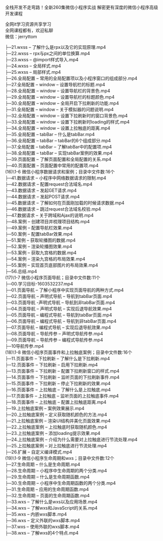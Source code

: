 全栈开发不走弯路！全新260集微信小程序实战 解密更有深度的微信小程序高级开发课程

全网it学习资源共享学习<br>全网课程都有，欢迎私聊<br>微信：jerryttom<br>

├─21.wxss – 了解什么是rpx以及它的实现原理.mp4<br> ├─22.wxss – rpx与px之间的单位换算.mp4<br> ├─23.wxss – @import样式导入.mp4<br> ├─24.wxss – 全局样式.mp4<br> ├─25.wxss – 局部样式.mp4<br> ├─26.全局配置 – 常用的全局配置项以及小程序窗口的组成部分.mp4<br> ├─27.全局配置 – window – 设置导航栏的标题.mp4<br> ├─28.全局配置 – window – 设置导航栏的背景色.mp4<br> ├─29.全局配置 – window – 设置导航栏的标题颜色.mp4<br> ├─30.全局配置 – window – 全局开启下拉刷新的功能.mp4<br> ├─31.全局配置 – window – 关于模拟器的问题说明.mp4<br> ├─32.全局配置 – window – 设置下拉刷新时的窗口背景色.mp4<br> ├─33.全局配置 – window – 设置下拉刷新时loading的样式.mp4<br> ├─34.全局配置 – window – 设置上拉触底的距离.mp4<br> ├─35.全局配置 – tabBar – 什么是tabBar.mp4<br> ├─36.全局配置 – tabBar – tabBar的6个组成部分.mp4<br> ├─37.全局配置 – tabBar – 了解tabBar中的配置项.mp4<br> ├─38.全局配置 – tabBar – 实现tabBar案例的效果.mp4<br> ├─39.页面配置 – 了解页面配置和全局配置的关系.mp4<br> ├─40.页面配置 – 页面配置中常用的配置项.mp4<br> (16)\1-6 微信小程序数据请求和案例；目录中文件数:16个<br> ├─41.数据请求 – 小程序中网络数据请求的限制.mp4<br> ├─42.数据请求 – 配置request合法域名.mp4<br> ├─43.数据请求 – 发起GET请求.mp4<br> ├─44.数据请求 – 发起POST请求.mp4<br> ├─45.数据请求 – 了解如何在页面刚加载的时候请求数据.mp4<br> ├─46.数据请求 – 跳过request合法域名校验.mp4<br> ├─47.数据请求 – 关于跨域和Ajax的说明.mp4<br> ├─48.案例 – 创建项目并梳理项目结构.mp4<br> ├─49.案例 – 配置导航栏效果.mp4<br> ├─50.案例 – 配置tabBar效果.mp4<br> ├─51.案例 – 获取轮播图的数据.mp4<br> ├─52.案例 – 渲染轮播图效果.mp4<br> ├─53.案例 – 获取九宫格的数据.mp4<br> ├─54.案例 – 渲染九宫格的布局效果.mp4<br> ├─55.案例 – 实现首页底部图片的布局效果.mp4<br> ├─56.总结.mp4<br> (17)\1-7 微信小程序页面导航；目录中文件数:11个<br> ├─00.学习目标-1603532237.mp4<br> ├─01.页面导航 – 了解小程序中实现页面导航的两种方式.mp4<br> ├─02.页面导航 – 声明式导航 – 导航到tabBar页面.mp4<br> ├─03.页面导航 -声明式导航 – 导航到非tabBar页面.mp4<br> ├─04.页面导航 – 声明式导航 – 实现后退导航效果.mp4<br> ├─05.页面导航 – 编程式导航 – 导航到tabBar页面.mp4<br> ├─06.页面导航 – 编程式导航 – 导航到非tabBar页面.mp4<br> ├─07.页面导航 – 编程式导航 – 实现后退导航效果.mp4<br> ├─08.页面导航 – 导航传参 – 声明式导航传参.mp4<br> ├─09.页面导航 – 导航传参 – 编程式导航传参.mp4<br> ├─10导航传参.mp4<br> (18)\1-8 微信小程序页面事件和上拉触底案例；目录中文件数:16个<br> ├─11.页面事件 – 下拉刷新 – 了解什么是下拉刷新.mp4<br> ├─12.页面事件 – 下拉刷新 – 启用下拉刷新.mp4<br> ├─13.页面事件 – 下拉刷新 – 配置下拉刷新窗口的样式.mp4<br> ├─14.页面事件 – 下拉刷新 – 监听页面的下拉刷新事件.mp4<br> ├─15.页面事件 – 下拉刷新 – 停止下拉刷新的效果.mp4<br> ├─16.页面事件 – 上拉触底 – 了解什么是上拉触底.mp4<br> ├─17.页面事件 – 上拉触底 – 监听页面的上拉触底事件.mp4<br> ├─18.页面事件 – 上拉触底 – 配置上拉触底距离.mp4<br> ├─19.上拉触底案例 – 案例效果展示.mp4<br> ├─20.上拉触底案例 – 定义获取随机颜色的方法.mp4<br> ├─21.上拉触底案例 – 渲染UI结构并美化页面效果.mp4<br> ├─22.上拉触底案例 – 上拉触底时获取随机颜色.mp4<br> ├─23.上拉触底案例 – 添加loading提示效果.mp4<br> ├─24.上拉触底案例 – 介绍为什么需要对上拉触底进行节流处理.mp4<br> ├─25.上拉触底案例 – 对上拉触底进行节流处理.mp4<br> ├─26.扩展 – 自定义编译模式.mp4<br> (19)\1-9 微信小程序生命周期和wxs；目录中文件数:12个<br> ├─27.生命周期 – 什么是生命周期.mp4<br> ├─28.生命周期 – 小程序中生命周期的两个分类.mp4<br> ├─29.生命周期 – 什么是生命周期函数.mp4<br> ├─30.生命周期 – 小程序中生命周期函数的两个分类.mp4<br> ├─31.生命周期 – 应用的生命周期函数.mp4<br> ├─32.生命周期 – 页面的生命周期函数.mp4<br> ├─33.wxs – 了解什么是wxs以及应用场景.mp4<br> ├─34.wxs – 了解wxs和JavaScript的关系.mp4<br> ├─35.wxs – 内嵌wxs脚本.mp4<br> ├─36.wxs – 定义外联的wxs脚本.mp4<br> ├─37.wxs – 使用外联的wxs脚本.mp4<br> ├─38.wxs – 了解wxs的4个特点.mp4